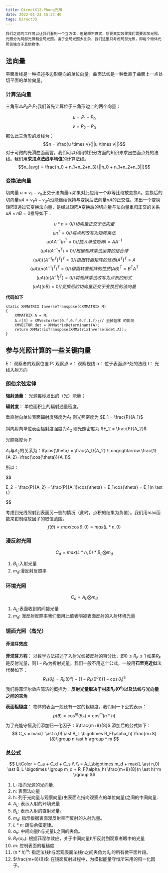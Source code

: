 ```yaml
---
title: DirectX12-Phong光照
date: 2022-01-23 15:27:40
tags: Direct3D
---
```


    我们之前的工作可以让我们看到一个立方体，但是却不真实，想要真实效果我们需要添加光照。光照分为局部光照和全局光照。由于全局光照太复杂，我们这里只考虑局部光照，即每个物体光照皆独立于其他物体。

## 法向量

平面发线是一种描述多边形朝向的单位向量。曲面法线是一种垂直于曲面上一点处切平面的单位向量。
### 计算法向量
三角形$\triangle P_0P_1P_2$我们首先计算位于三角形边上的两个向量：

$$u = P_1 - P_0$$
$$v = P_2 - P_0$$
那么此三角形的发线为：
$$n = \frac{u \times v}{||u \times v||}$$
对于可微的光滑曲面而言，我们可以利用微积分方面的知识来求出曲面点处的法线。我们用**求顶点法线平均值**的计算法线。
$$n_{avg} = \frac{n_0 + n_1+n_2+n_3}{||n_0 + n_1+n_2+n_3||}$$
### 变换法向量
切向量 $u = v_1-v_0$正交于法向量n.如果对此应用一个非等比缩放变换A。变换后的切向量$uA = v_1A-v_0A$没能继续保持与变换后法向量$nA$的正交性。求出一个变换矩阵B通过它变换法向量，是经过矩阵A变换后的切向量与法向量重归正交的关系$uA \times nB = 0$推导如下：

$$u \ast n=0 //切向量正交于法向量$$ 
$$un^T =0 // 将点积改写为矩阵乘法$$ 
$$u(AA^{-1})n^T=0//插入单位矩阵I=AA^{-1}$$
$$(uA)(A^{-1}n^T)=0//根据矩阵乘法运算的结合律$$
$$(uA)((A^{-1}n^T)^T)^T=0//根据转置矩阵的性质(A^T)^T = A$$
$$(uA)(n(A^{-1})^T)^T=0//根据转置矩阵的性质(AB)^T = B^TA^T$$
$$(uA)(n(A^{-1})^T)=0//将矩阵乘法改写为点积的形式$$
$$(uA)(nB)=0//变换后的切向量正交于变换后的法向量$$

**代码如下**
```
static XMMATRIX InverseTranspose(CXMMATRIX M)
{
    XMMATRIX A = M;
    A.r[3] = XMVectorSet(0.f,0.f,0.f,1.f);// 去掉位移 的影响
    XMVECTOR det = XMMatrixDeterminant(A);
    return XMMatrixTranspose(XMMatrixInverse(&det,A));
}
```
## 参与光照计算的一些关键向量
E： 观察者的观察位置
P:  观察点
v： 观察视线
n： 位于表面点P处的法线
I： 光线入射方向

### 朗伯余弦定律

**辐射通量**： 光源每秒发出的（光）能量；

**辐射度**：   单位面积上的辐射通量密度。

垂直射向单位表面辐射度强度为$A_1$ 则光照密度为 $E_1 = \frac{P}{A_1}$

斜向射向单位表面辐射度强度为$A_2$ 则光照密度为 $E_2 = \frac{P}{A_2}$

光照强度为 P

$A_1$与$A_2$的关系为：$\cos{\theta} = \frac{A_1}{A_2} \Longrightarrow \frac{1}{A_2}=\frac{\cos{\theta}}{A_1}$

所以：

$$

E_2 =   \frac{P}{A_2}
    =   \frac{P}{A_1}\cos{\theta}
    =   E_1\cos{\theta} 
    =   E_1(n \ast L)

$$

考虑到光线照射到表面另一侧的情况（此时，点积的结果为负值）。我们用max函数来钳制缩放因子的取值范围。
$$f(\theta)=max(\cos{\theta},0)=max(L \ast n,0)$$

### 漫反射光照

$$C_d = max(L \ast n,0) \ast B_L \bigotimes m_d$$
1.  $B_L$:入射光量
2.  $m_d$:漫反射反照率

### 环境光照

$$C_a=A_L\bigotimes m_d$$
1. $A_L$:表面收到的间接光量
2. $m_d$: 漫反射反照率我们借用此值表明被表面反射的入射环境光量

### 镜面光照（高光）
#### 菲涅耳效应
**菲涅耳方程**： 以数学方法描述了入射光线被反射的百分比，即$0\leq R_F \leq 1$ 如果$R_F$是反射光量，则$1-R_F$为折射光量。我们一般不用这个公式，一般用**石里克近似**法代替如下：
$$R_F(\theta_i)=R_F(0^o)+(1-R_F(0^o))(1-\cos{\theta_i})^5$$
我们将菲涅尔效应简洁的概括为：**反射光量取决于材质$R_F(0^o)$以及法线与光向量之间的夹角**

**表面粗糙度**： 物体的表面一般还有一定的粗糙度，我们用一下公式表示：
$$
p(\theta) = \cos^m{(\theta_h)}
          = \cos^m{(n \ast h)}
$$
为了光能守恒我们添加归一化因子：$\frac{m+8}{8}$
添加后的公式如下：
$$
C_s = max(L \ast n,0) \ast B_L \bigotimes R_F(\alpha_h) \frac{m+8}{8}\lgroup n \ast h \rgroup ^ m
$$

### 总公式
$$
LitColor = C_a + C_d + C_s \\
 \\
= A_L\bigotimes m_d  + max(L \ast n,0) \ast B_L \bigotimes \lgroup m_d + R_F(\alpha_h) \frac{m+8}{8}(n \ast h)^m \rgroup
$$
1. L:   指向光源的光向量.
2. n:   表面法向量
3. h:   列于光向量与观察向量(由表面点指向观察点的单位向量)之间的中间向量.
4. $A_L$: 表示入射的环境光量
5. $B_L$: 表示入射的直射光量。
6. $m_d$: 指示根据表面漫反射率而反射的入射光量。
7. $L \ast n$: 朗伯余弦定律。
8. $\alpha_h$: 中间向量h与光量L之间的夹角。
9. $R_F(\alpha_h)$: 根据菲涅尔效应，关于中间向量h所反射到观察者眼中的光量
10. $m$: 控制表面的粗糙度
11. $(n \ast h)^m$: 指定法线h与宏观表面法线n之间夹角为$\theta_h$的所有微平面片段。
12. $\frac{m+8}{8}$: 在镜面反射过程中，为模拟能量守恒所采用的归一化因子。